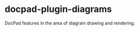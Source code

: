docpad-plugin-diagrams
======================

DocPad features in the area of diagram drawing and rendering.